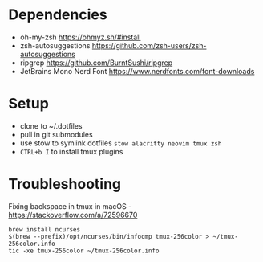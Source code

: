 # Dependencies
- oh-my-zsh https://ohmyz.sh/#install
- zsh-autosuggestions https://github.com/zsh-users/zsh-autosuggestions
- ripgrep https://github.com/BurntSushi/ripgrep
- JetBrains Mono Nerd Font https://www.nerdfonts.com/font-downloads

# Setup
- clone to ~/.dotfiles
- pull in git submodules
- use stow to symlink dotfiles `stow alacritty neovim tmux zsh`
- `CTRL+b I` to install tmux plugins

# Troubleshooting
Fixing backspace in tmux in macOS - https://stackoverflow.com/a/72596670

```
brew install ncurses
$(brew --prefix)/opt/ncurses/bin/infocmp tmux-256color > ~/tmux-256color.info
tic -xe tmux-256color ~/tmux-256color.info
```
